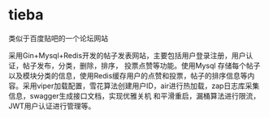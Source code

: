 # tieba
类似于百度贴吧的一个论坛网站

采用Gin+Mysql+Redis开发的帖子发表网站，主要包括用户登录注册，用户认证，帖子发布，分类，删除，排序，
投票点赞等功能。使用Mysql 存储每个帖子以及模块分类的信息，使用Redis缓存用户的点赞和投票，帖子的排序信息等内
容。采用viper加载配置，雪花算法创建用户ID，air进行热加载，zap日志库采集信息，swagger生成接口文档，实现优雅关机
和平滑重启，漏桶算法进行限流，JWT用户认证进行管理等。
